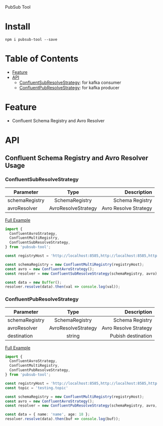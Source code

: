 

PubSub Tool

# Install

```
npm i pubsub-tool --save
```

# Table of Contents

- [Feature](#Feature)
- [API](#API)
  - [ConfluentSubResolveStrategy](#ConfluentSubResolveStrategy): for kafka consumer
  - [ConfluentPubResolveStrategy](#ConfluentPubResolveStrategy): for kafka producer

# Feature

* Confluent Schema Registry and Avro Resolver

# API

## Confluent Schema Registry and Avro Resolver Usage

### ConfluentSubResolveStrategy

Parameter | Type | Description
-----|:-----:|-----:|
schemaRegistry | SchemaRegistry | Schema Registry
avroResolver | AvroResolveStrategy | Avro Resolve Strategy

[Full Example](http://localhost)

```typescript
import {
  ConfluentAvroStrategy,
  ConfluentMultiRegistry,
  ConfluentSubResolveStrategy,
} from 'pubsub-tool';

const registryHost = 'http://localhost:8585,http://localhost:8585,http://localhost:8585';

const schemaRegistry = new ConfluentMultiRegistry(registryHost);
const avro = new ConfluentAvroStrategy();
const resolver = new ConfluentSubResolveStrategy(schemaRegistry, avro);

const data = new Buffer();
resolver.resolve(data).then(val => console.log(val));
```

### ConfluentPubResolveStrategy

Parameter | Type | Description
-----|:-----:|-----:|
schemaRegistry | SchemaRegistry | Schema Registry
avroResolver | AvroResolveStrategy | Avro Resolve Strategy
destination | string | Pubish destination

[Full Example](http://localhost)

```typescript
import {
  ConfluentAvroStrategy,
  ConfluentMultiRegistry,
  ConfluentPubResolveStrategy,
} from 'pubsub-tool';

const registryHost = 'http://localhost:8585,http://localhost:8585,http://localhost:8585';
const topic = 'testing.topic'

const schemaRegistry = new ConfluentMultiRegistry(registryHost);
const avro = new ConfluentAvroStrategy();
const resolver = new ConfluentPubResolveStrategy(schemaRegistry, avro, topic);

const data = { name: 'name', age: 18 };
resolver.resolve(data).then(buf => console.log(buf));
```